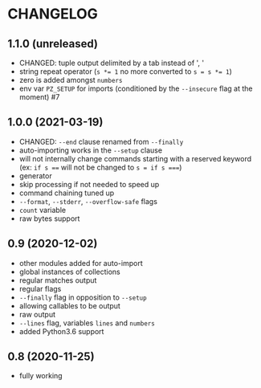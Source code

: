 # CHANGELOG

## 1.1.0 (unreleased)
- CHANGED: tuple output delimited by a tab instead of ', '
- string repeat operator (`s *= 1` no more converted to `s = s *= 1`)
- zero is added amongst `numbers`
- env var `PZ_SETUP` for imports (conditioned by the `--insecure` flag at the moment) #7 

## 1.0.0 (2021-03-19)
- CHANGED: `--end` clause renamed from `--finally`
- auto-importing works in the `--setup` clause
- will not internally change commands starting with a reserved keyword (ex: `if s ==` will not be changed to `s = if s ===`)
- generator
- skip processing if not needed to speed up
- command chaining tuned up
- `--format`, `--stderr`, `--overflow-safe` flags
- `count` variable
- raw bytes support

## 0.9 (2020-12-02)
- other modules added for auto-import
- global instances of collections
- regular matches output
- regular flags
- `--finally` flag in opposition to `--setup`
- allowing callables to be output
- raw output
- `--lines` flag, variables `lines` and `numbers`
- added Python3.6 support


## 0.8 (2020-11-25)
- fully working
